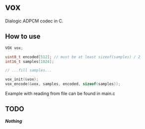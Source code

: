 # vox

Dialogic ADPCM codec in C.

## How to use

```c
VOX vox;

uint8_t encoded[512]; // must be at least sizeof(samples) / 2
int16_t samples[1024];

// ...fill samples...

vox_init(&vox);
vox_encode(&vox, samples, encoded, sizeof(samples));

```

Example with reading from file can be found in main.c

## TODO

**_Nothing_**
